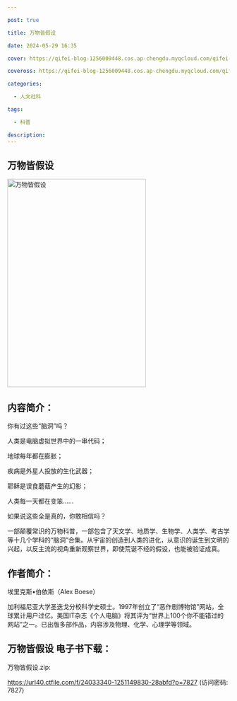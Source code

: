 ```yaml
---

post: true

title: 万物皆假设

date: 2024-05-29 16:35

cover: https://qifei-blog-1256009448.cos.ap-chengdu.myqcloud.com/qifei-blog/65615e26c458853aef71d4aa.jpg

coveross: https://qifei-blog-1256009448.cos.ap-chengdu.myqcloud.com/qifei-blog/65615e26c458853aef71d4aa.jpg

categories:

  - 人文社科

tags:

  - 科普

description:
---
```


## 万物皆假设
<img alt="万物皆假设 " class="aligncenter loaded" data-was-processed="true" decoding="async" fetchpriority="high" height="471" src="https://qifei-blog-1256009448.cos.ap-chengdu.myqcloud.com/qifei-blog/65615e26c458853aef71d4aa.jpg" style="cursor: zoom-in;" width="314"/>

## 内容简介：

你有过这些“脑洞”吗？

人类是电脑虚拟世界中的一串代码；

地球每年都在膨胀；

疾病是外星人投放的生化武器；

耶稣是误食蘑菇产生的幻影；

人类每一天都在变笨……

如果说这些全是真的，你敢相信吗？

一部颠覆常识的万物科普，一部包含了天文学、地质学、生物学、人类学、考古学等十几个学科的“脑洞”合集。从宇宙的创造到人类的进化，从意识的诞生到文明的兴起，以反主流的视角重新观察世界，即使荒诞不经的假设，也能被验证成真。

## 作者简介：

埃里克斯•伯依斯（Alex Boese）

加利福尼亚大学圣迭戈分校科学史硕士。1997年创立了“恶作剧博物馆”网站，全球累计用户过亿。美国IT杂志《个人电脑》将其评为“世界上100个你不能错过的网站”之一。已出版多部作品，内容涉及物理、化学、心理学等领域。

## 万物皆假设 电子书下载：

万物皆假设.zip: 

https://url40.ctfile.com/f/24033340-1251149830-28abfd?p=7827 (访问密码: 7827)
